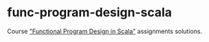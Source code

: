 # func-program-design-scala
Course ["Functional Program Design in Scala"](https://www.coursera.org/learn/progfun2/) assignments solutions.
